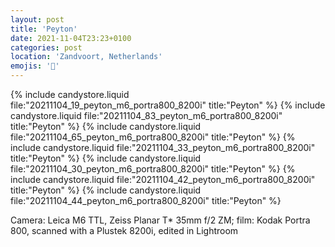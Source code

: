 ```yaml
---
layout: post
title: 'Peyton'
date: 2021-11-04T23:23+0100
categories: post
location: 'Zandvoort, Netherlands'
emojis: '🔞'
---
```


{% include candystore.liquid file:"20211104_19_peyton_m6_portra800_8200i" title:"Peyton" %}
{% include candystore.liquid file:"20211104_83_peyton_m6_portra800_8200i" title:"Peyton" %}
{% include candystore.liquid file:"20211104_65_peyton_m6_portra800_8200i" title:"Peyton" %}
{% include candystore.liquid file:"20211104_33_peyton_m6_portra800_8200i" title:"Peyton" %}
{% include candystore.liquid file:"20211104_30_peyton_m6_portra800_8200i" title:"Peyton" %}
{% include candystore.liquid file:"20211104_42_peyton_m6_portra800_8200i" title:"Peyton" %}
{% include candystore.liquid file:"20211104_44_peyton_m6_portra800_8200i" title:"Peyton" %}

Camera: Leica M6 TTL, Zeiss Planar T\* 35mm f/2 ZM; film: Kodak Portra 800, scanned with a Plustek 8200i, edited in Lightroom
